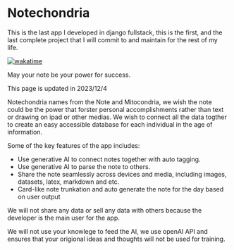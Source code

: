 # Notechondria

This is the last app I developed in django fullstack, this is the first, and the last complete project that I will commit to and maintain for the rest of my life.

[![wakatime](https://wakatime.com/badge/user/53e0bfc9-ae89-4cb3-99fe-c6cbc6359857/project/018d7a17-526b-478b-9482-104ce6cd377a.svg)](https://wakatime.com/badge/user/53e0bfc9-ae89-4cb3-99fe-c6cbc6359857/project/018d7a17-526b-478b-9482-104ce6cd377a)

May your note be your power for success.

This page is updated in 2023/12/4

Notechondria names from the Note and Mitocondria, we wish the note could be the power that forster personal accomplishments rather than text or drawing on ipad or other medias. We wish to connect all the data togther to create an easy accessible database for each individual in the age of information.

Some of the key features of the app includes:

* Use generative AI to connect notes together with auto tagging.
* Use generative AI to parse the note to others.
* Share the note seamlessly across devices and media, including images, datasets, latex, markdown and etc.
* Card-like note trunkation and auto generate the note for the day based on user output

We will not share any data or sell any data with others because the developer is the main user for the app.

We will not use your knowlege to feed the AI, we use openAI API and ensures that your origional ideas and thoughts will not be used for training.
